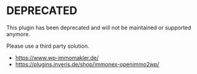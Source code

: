 DEPRECATED
==================

This plugin has been deprecated and will not be maintained or supported anymore.

Please use a third party solution.

* https://www.wp-immomakler.de/
* https://plugins.inveris.de/shop/immonex-openimmo2wp/
